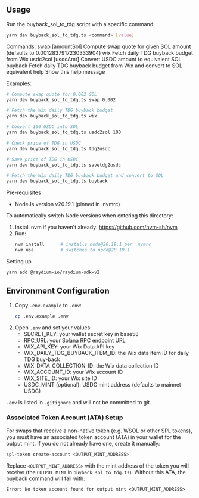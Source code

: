 
Usage
------
Run the buyback_sol_to_tdg script with a specific command:

```bash
yarn dev buyback_sol_to_tdg.ts <command> [value]
```

Commands:
  swap [amountSol]    Compute swap quote for given SOL amount (defaults to 0.0012837917230333904)
  wix                 Fetch daily TDG buyback budget from Wix
  usdc2sol [usdcAmt]  Convert USDC amount to equivalent SOL
  buyback             Fetch daily TDG buyback budget from Wix and convert to SOL equivalent
  help                Show this help message

Examples:
```bash
# Compute swap quote for 0.002 SOL
yarn dev buyback_sol_to_tdg.ts swap 0.002

# Fetch the Wix daily TDG buyback budget
yarn dev buyback_sol_to_tdg.ts wix

# Convert 100 USDC into SOL
yarn dev buyback_sol_to_tdg.ts usdc2sol 100

# Check price of TDG in USDC
yarn dev buyback_sol_to_tdg.ts tdg2usdc

# Save price of TDG in USDC
yarn dev buyback_sol_to_tdg.ts savetdg2usdc

# Fetch the Wix daily TDG buyback budget and convert to SOL                                                                    │
yarn dev buyback_sol_to_tdg.ts buyback 
```


Pre-requisites
- NodeJs version v20.19.1 (pinned in .nvmrc)

To automatically switch Node versions when entering this directory:

1. Install nvm if you haven't already: https://github.com/nvm-sh/nvm
2. Run:
   ```bash
   nvm install      # installs node@20.19.1 per .nvmrc
   nvm use          # switches to node@20.19.1
   ```

Setting up
```bash
yarn add @raydium-io/raydium-sdk-v2
```

## Environment Configuration
1. Copy `.env.example` to `.env`:
   ```bash
   cp .env.example .env
   ```
2. Open `.env` and set your values:
   - SECRET_KEY: your wallet secret key in base58
   - RPC_URL: your Solana RPC endpoint URL
   - WIX_API_KEY: your Wix Data API key
   - WIX_DAILY_TDG_BUYBACK_ITEM_ID: the Wix data item ID for daily TDG buy-back
   - WIX_DATA_COLLECTION_ID: the Wix data collection ID
   - WIX_ACCOUNT_ID: your Wix account ID
   - WIX_SITE_ID: your Wix site ID
   - USDC_MINT (optional): USDC mint address (defaults to mainnet USDC)

`.env` is listed in `.gitignore` and will not be committed to git.

### Associated Token Account (ATA) Setup
For swaps that receive a non-native token (e.g. WSOL or other SPL tokens), you must have an associated token account (ATA) in your wallet for the output mint.
If you do not already have one, create it manually:
```bash
spl-token create-account <OUTPUT_MINT_ADDRESS>
```
Replace `<OUTPUT_MINT_ADDRESS>` with the mint address of the token you will receive (the `OUTPUT_MINT` in `buyback_sol_to_tdg.ts`).
Without this ATA, the buyback command will fail with:
```
Error: No token account found for output mint <OUTPUT_MINT_ADDRESS>
```